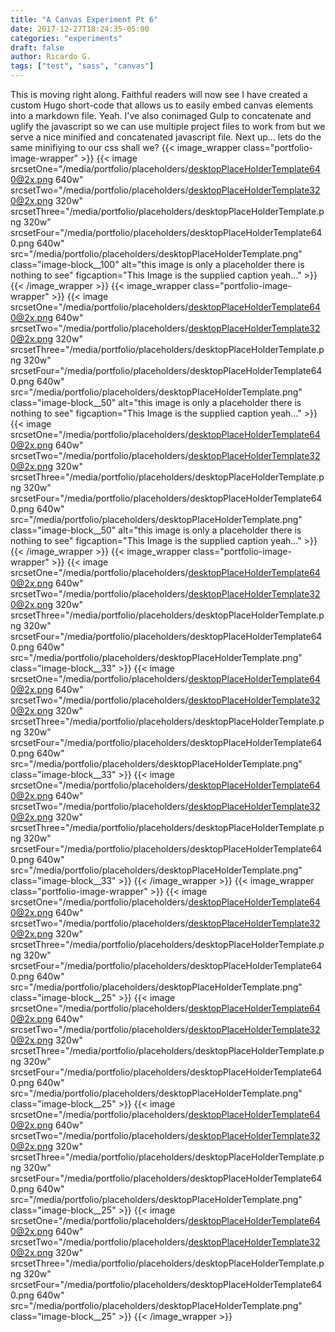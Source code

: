 ```yaml
---
title: "A Canvas Experiment Pt 6"
date: 2017-12-27T18:24:35-05:00
categories: "experiments"
draft: false
author: Ricardo G.
tags: ["test", "sass", "canvas"]
---
```

This is moving right along. Faithful readers will now see I have created a custom Hugo short-code that allows us to easily embed canvas elements into a markdown file. Yeah. I've also conimaged Gulp to concatenate and uglify the javascript so we can use multiple project files to work from but we serve a nice minified and concatenated javascript file. Next up... lets do the same minifiying to our css shall we?
{{< image_wrapper class="portfolio-image-wrapper" >}}
    {{< image srcsetOne="/media/portfolio/placeholders/desktopPlaceHolderTemplate640@2x.png 640w" srcsetTwo="/media/portfolio/placeholders/desktopPlaceHolderTemplate320@2x.png 320w" srcsetThree="/media/portfolio/placeholders/desktopPlaceHolderTemplate.png 320w" srcsetFour="/media/portfolio/placeholders/desktopPlaceHolderTemplate640.png 640w" src="/media/portfolio/placeholders/desktopPlaceHolderTemplate.png" class="image-block__100" alt="this image is only a placeholder there is nothing to see" figcaption="This Image is the supplied caption yeah..." >}}
{{< /image_wrapper >}}
{{< image_wrapper class="portfolio-image-wrapper" >}}
    {{< image srcsetOne="/media/portfolio/placeholders/desktopPlaceHolderTemplate640@2x.png 640w" srcsetTwo="/media/portfolio/placeholders/desktopPlaceHolderTemplate320@2x.png 320w" srcsetThree="/media/portfolio/placeholders/desktopPlaceHolderTemplate.png 320w" srcsetFour="/media/portfolio/placeholders/desktopPlaceHolderTemplate640.png 640w" src="/media/portfolio/placeholders/desktopPlaceHolderTemplate.png" class="image-block__50" alt="this image is only a placeholder there is nothing to see" figcaption="This Image is the supplied caption yeah..." >}}
    {{< image srcsetOne="/media/portfolio/placeholders/desktopPlaceHolderTemplate640@2x.png 640w" srcsetTwo="/media/portfolio/placeholders/desktopPlaceHolderTemplate320@2x.png 320w" srcsetThree="/media/portfolio/placeholders/desktopPlaceHolderTemplate.png 320w" srcsetFour="/media/portfolio/placeholders/desktopPlaceHolderTemplate640.png 640w" src="/media/portfolio/placeholders/desktopPlaceHolderTemplate.png"  class="image-block__50" alt="this image is only a placeholder there is nothing to see" figcaption="This Image is the supplied caption yeah..." >}}
{{< /image_wrapper >}}
{{< image_wrapper class="portfolio-image-wrapper" >}}
    {{< image srcsetOne="/media/portfolio/placeholders/desktopPlaceHolderTemplate640@2x.png 640w" srcsetTwo="/media/portfolio/placeholders/desktopPlaceHolderTemplate320@2x.png 320w" srcsetThree="/media/portfolio/placeholders/desktopPlaceHolderTemplate.png 320w" srcsetFour="/media/portfolio/placeholders/desktopPlaceHolderTemplate640.png 640w" src="/media/portfolio/placeholders/desktopPlaceHolderTemplate.png" class="image-block__33" >}}
    {{< image 
    srcsetOne="/media/portfolio/placeholders/desktopPlaceHolderTemplate640@2x.png 640w"
    srcsetTwo="/media/portfolio/placeholders/desktopPlaceHolderTemplate320@2x.png 320w"
    srcsetThree="/media/portfolio/placeholders/desktopPlaceHolderTemplate.png 320w"
    srcsetFour="/media/portfolio/placeholders/desktopPlaceHolderTemplate640.png 640w"
    src="/media/portfolio/placeholders/desktopPlaceHolderTemplate.png"
    class="image-block__33" >}}
    {{< image 
    srcsetOne="/media/portfolio/placeholders/desktopPlaceHolderTemplate640@2x.png 640w"
    srcsetTwo="/media/portfolio/placeholders/desktopPlaceHolderTemplate320@2x.png 320w"
    srcsetThree="/media/portfolio/placeholders/desktopPlaceHolderTemplate.png 320w"
    srcsetFour="/media/portfolio/placeholders/desktopPlaceHolderTemplate640.png 640w"
    src="/media/portfolio/placeholders/desktopPlaceHolderTemplate.png"
    class="image-block__33" >}}
{{< /image_wrapper >}}
{{< image_wrapper class="portfolio-image-wrapper" >}}
{{< image 
srcsetOne="/media/portfolio/placeholders/desktopPlaceHolderTemplate640@2x.png 640w"
srcsetTwo="/media/portfolio/placeholders/desktopPlaceHolderTemplate320@2x.png 320w"
srcsetThree="/media/portfolio/placeholders/desktopPlaceHolderTemplate.png 320w"
srcsetFour="/media/portfolio/placeholders/desktopPlaceHolderTemplate640.png 640w"
src="/media/portfolio/placeholders/desktopPlaceHolderTemplate.png"
class="image-block__25" >}}
{{< image 
srcsetOne="/media/portfolio/placeholders/desktopPlaceHolderTemplate640@2x.png 640w"
srcsetTwo="/media/portfolio/placeholders/desktopPlaceHolderTemplate320@2x.png 320w"
srcsetThree="/media/portfolio/placeholders/desktopPlaceHolderTemplate.png 320w"
srcsetFour="/media/portfolio/placeholders/desktopPlaceHolderTemplate640.png 640w"
src="/media/portfolio/placeholders/desktopPlaceHolderTemplate.png"
class="image-block__25" >}}
{{< image 
srcsetOne="/media/portfolio/placeholders/desktopPlaceHolderTemplate640@2x.png 640w"
srcsetTwo="/media/portfolio/placeholders/desktopPlaceHolderTemplate320@2x.png 320w"
srcsetThree="/media/portfolio/placeholders/desktopPlaceHolderTemplate.png 320w"
srcsetFour="/media/portfolio/placeholders/desktopPlaceHolderTemplate640.png 640w"
src="/media/portfolio/placeholders/desktopPlaceHolderTemplate.png"
class="image-block__25" >}}
{{< image 
srcsetOne="/media/portfolio/placeholders/desktopPlaceHolderTemplate640@2x.png 640w"
srcsetTwo="/media/portfolio/placeholders/desktopPlaceHolderTemplate320@2x.png 320w"
srcsetThree="/media/portfolio/placeholders/desktopPlaceHolderTemplate.png 320w"
srcsetFour="/media/portfolio/placeholders/desktopPlaceHolderTemplate640.png 640w"
src="/media/portfolio/placeholders/desktopPlaceHolderTemplate.png"
class="image-block__25" >}}
{{< /image_wrapper >}}